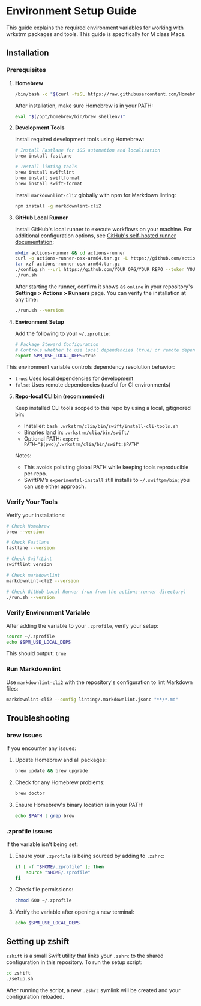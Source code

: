 # Environment Setup Guide

This guide explains the required environment variables for working with wrkstrm packages and tools. This guide is specifically for M class Macs.

## Installation

### Prerequisites

1. **Homebrew**
   ```bash
   /bin/bash -c "$(curl -fsSL https://raw.githubusercontent.com/Homebrew/install/HEAD/install.sh)"
   ```
   After installation, make sure Homebrew is in your PATH:
   ```bash
   eval "$(/opt/homebrew/bin/brew shellenv)"
   ```

2. **Development Tools**

   Install required development tools using Homebrew:
   ```bash
   # Install Fastlane for iOS automation and localization
   brew install fastlane

   # Install linting tools
   brew install swiftlint
   brew install swiftformat
   brew install swift-format
   ```

   Install `markdownlint-cli2` globally with npm for Markdown linting:

   ```bash
   npm install -g markdownlint-cli2
   ```

3. **GitHub Local Runner**

   Install GitHub's local runner to execute workflows on your machine. For additional configuration options, see [GitHub's self-hosted runner documentation](https://docs.github.com/actions/hosting-your-own-runners/about-self-hosted-runners):

   ```bash
   mkdir actions-runner && cd actions-runner
   curl -o actions-runner-osx-arm64.tar.gz -L https://github.com/actions/runner/releases/latest/download/actions-runner-osx-arm64.tar.gz
   tar xzf actions-runner-osx-arm64.tar.gz
   ./config.sh --url https://github.com/YOUR_ORG/YOUR_REPO --token YOUR_TOKEN
   ./run.sh
   ```

   After starting the runner, confirm it shows as `online` in your repository's **Settings > Actions > Runners** page. You can verify the installation at any time:

   ```bash
   ./run.sh --version
   ```

4. **Environment Setup**

    Add the following to your `~/.zprofile`:

      ```bash
      # Package Steward Configuration
      # Controls whether to use local dependencies (true) or remote dependencies (false)
      export SPM_USE_LOCAL_DEPS=true
      ```

This environment variable controls dependency resolution behavior:
- `true`: Uses local dependencies for development
- `false`: Uses remote dependencies (useful for CI environments)

5. **Repo‑local CLI bin (recommended)**

   Keep installed CLI tools scoped to this repo by using a local, gitignored bin:

   - Installer: `bash .wrkstrm/clia/bin/swift/install-cli-tools.sh`
   - Binaries land in: `.wrkstrm/clia/bin/swift/`
   - Optional PATH: `export PATH="$(pwd)/.wrkstrm/clia/bin/swift:$PATH"`

   Notes:
   - This avoids polluting global PATH while keeping tools reproducible per‑repo.
   - SwiftPM’s `experimental-install` still installs to `~/.swiftpm/bin`; you can use either approach.

### Verify Your Tools

Verify your installations:
```bash
# Check Homebrew
brew --version

# Check Fastlane
fastlane --version

# Check SwiftLint
swiftlint version

# Check markdownlint
markdownlint-cli2 --version

# Check GitHub Local Runner (run from the actions-runner directory)
./run.sh --version
```



### Verify Environment Variable

After adding the variable to your `.zprofile`, verify your setup:

```bash
source ~/.zprofile
echo $SPM_USE_LOCAL_DEPS
```

This should output: `true`

### Run Markdownlint

Use `markdownlint-cli2` with the repository's configuration to lint Markdown files:

```bash
markdownlint-cli2 --config linting/.markdownlint.jsonc "**/*.md"
```

## Troubleshooting

### **brew issues**

If you encounter any issues:

1. Update Homebrew and all packages:
   ```bash
   brew update && brew upgrade
   ```

2. Check for any Homebrew problems:
   ```bash
   brew doctor
   ```

3. Ensure Homebrew's binary location is in your PATH:
   ```bash
   echo $PATH | grep brew
   ```

### **.zprofile issues**

If the variable isn't being set:

1. Ensure your `.zprofile` is being sourced by adding to `.zshrc`:
   ```bash
   if [ -f "$HOME/.zprofile" ]; then
       source "$HOME/.zprofile"
   fi
   ```

2. Check file permissions:
   ```bash
   chmod 600 ~/.zprofile
   ```

3. Verify the variable after opening a new terminal:
   ```bash
   echo $SPM_USE_LOCAL_DEPS
   ```

## Setting up zshift

`zshift` is a small Swift utility that links your `.zshrc` to the shared configuration in this repository.
To run the setup script:

```bash
cd zshift
./setup.sh
```

After running the script, a new `.zshrc` symlink will be created and your configuration reloaded.
